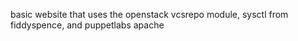 basic website that uses the openstack vcsrepo module, sysctl from fiddyspence, and puppetlabs apache
